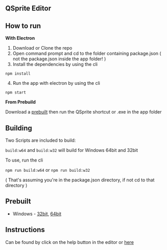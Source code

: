 ## QSprite Editor

## How to run
**With Electron**

1. Download or Clone the repo
2. Open command prompt and cd to the folder containing package.json ( not the package.json inside the app folder! )
3. Install the dependencies by using the cli

 `npm install`
 
4. Run the app with electron by using the cli

 `npm start`


**From Prebuild**

Download a [prebuilt](/#Prebuilt) then run the QSprite shortcut or .exe in the app folder

## Building
Two Scripts are included to build:

`build:w64` and `build:w32` will build for Windows 64bit and 32bit

To use, run the cli

`npm run build:w64` or `npm run build:w32`

( That's assuming you're in the package.json directory, if not cd to that directory )

## Prebuilt
* Windows - [32bit](https://mega.nz/#!tl80gawC!jbk0eOCSyFdFxTkZ3g9ehKzQTSz1byqUZK8DwuU-Ag0),
[64bit](https://mega.nz/#!Ao1SVIIZ!UxHdG9mh4PJy3MYckc0YH32sB_M8OcNS2rnjXRzJ4TQ)


## Instructions
Can be found by click on the help button in the editor or [here](/app/HELP.md)
